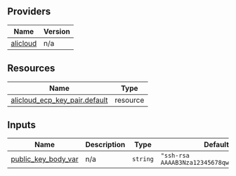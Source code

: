 <!-- BEGIN_TF_DOCS -->
## Providers

| Name | Version |
|------|---------|
| <a name="provider_alicloud"></a> [alicloud](#provider\_alicloud) | n/a |

## Resources

| Name | Type |
|------|------|
| [alicloud_ecp_key_pair.default](https://registry.terraform.io/providers/hashicorp/alicloud/latest/docs/resources/ecp_key_pair) | resource |

## Inputs

| Name | Description | Type | Default | Required |
|------|-------------|------|---------|:--------:|
| <a name="input_public_key_body_var"></a> [public\_key\_body\_var](#input\_public\_key\_body\_var) | n/a | `string` | `"ssh-rsa AAAAB3Nza12345678qwertyuudsfsg"` | no |
<!-- END_TF_DOCS -->    